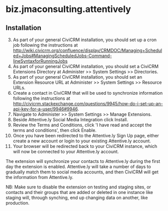 biz.jmaconsulting.attentively
=============================

Installation
------------

3. As part of your general CiviCRM installation, you should set up a cron job following the instructions at http://wiki.civicrm.org/confluence/display/CRMDOC/Managing+Scheduled+Jobs#ManagingScheduledJobs-Command-lineSyntaxforRunningJobs
4. As part of your general CiviCRM installation, you should set a CiviCRM Extensions Directory at Administer >> System Settings >> Directories.
2. As part of your general CiviCRM installation, you should set an Extension Resource URL at Administer >> System Settings >> Resource URLs.
3. Create a contact in CiviCRM that will be used to synchronize information following the instructions at http://civicrm.stackexchange.com/questions/9945/how-do-i-set-up-an-api-key-for-a-user/9946#9946. 
4. Navigate to Administer >> System Settings >> Manage Extensions.
4. Beside Attentive.ly Social Media Integration click Install.
5. Review the Terms and Conditions, click 'I have read and accept the terms and conditions', then click Enable.
6. Once you have been redirected to the Attentive.ly Sign Up page, either create a new account or login to your existing Attentive.ly account.
7. Your browser will be redirected back to your CiviCRM instance, which will now be connected to your Attentive.ly account.

The extension will synchronize your contacts to Attentive.ly during the first day the extension is enabled. Attentive.ly will take a number of days to gradually match them to social media accounts, and then CiviCRM will get the information from Attentive.ly.

NB: Make sure to disable the extension on testing and staging sites, or contacts and their groups that are added or deleted in one instance like staging will, through synching, end up changing data on another, like production.
